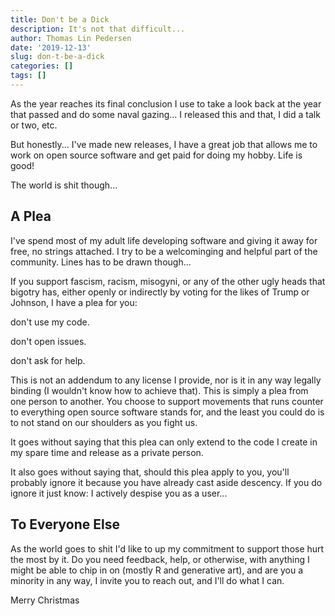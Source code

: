 ```yaml
---
title: Don't be a Dick
description: It's not that difficult...
author: Thomas Lin Pedersen
date: '2019-12-13'
slug: don-t-be-a-dick
categories: []
tags: []
---
```


As the year reaches its final conclusion I use to take a look back at the year 
that passed and do some naval gazing... I released this and that, I did a talk 
or two, etc.

But honestly... I've made new releases, I have a great job that allows me to
work on open source software and get paid for doing my hobby. Life is good!

The world is shit though...

## A Plea
I've spend most of my adult life developing software and giving it away for 
free, no strings attached. I try to be a welcominging and helpful part of the 
community. Lines has to be drawn though...

If you support fascism, racism, misogyni, or any of the other ugly heads that
bigotry has, either openly or indirectly by voting for the likes of Trump or
Johnson, I have a plea for you: 

don't use my code.

don't open issues.

don't ask for help.

This is not an addendum to any license I provide, nor is it in any way legally 
binding (I wouldn't know how to achieve that). This is simply a plea from one 
person to another. You choose to support movements that runs counter to 
everything open source software stands for, and the least you could do is to not
stand on our shoulders as you fight us.

It goes without saying that this plea can only extend to the code I create in my
spare time and release as a private person.

It also goes without saying that, should this plea apply to you, you'll probably 
ignore it because you have already cast aside descency. If you do ignore it just 
know: I actively despise you as a user...

## To Everyone Else
As the world goes to shit I'd like to up my commitment to support those hurt the
most by it. Do you need feedback, help, or otherwise, with anything I might be 
able to chip in on (mostly R and generative art), and are you a minority in any
way, I invite you to reach out, and I'll do what I can.

Merry Christmas
